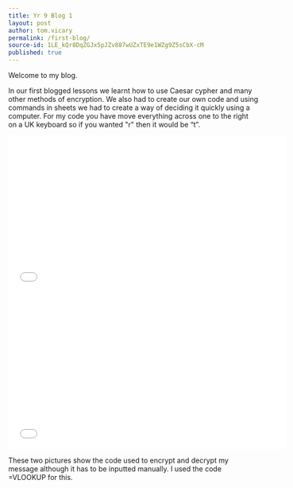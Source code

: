 ```yaml
---
title: Yr 9 Blog 1
layout: post
author: tom.vicary
permalink: /first-blog/
source-id: 1LE_kQr8DqZGJx5pJZv887wUZxTE9e1WZg9Z5sCbX-cM
published: true
---
```

Welcome to my blog.

In our first blogged lessons we learnt how to use Caesar cypher and many other methods of encryption. We also had to create our own code and using commands in sheets we had to create a way of deciding it quickly using a computer. For my code you have move everything across one to the right on a UK keyboard so if you wanted "r" then it would be “t”. 

<iframe width="560" height="315" src="[https://drive.google.com/a/challoners.org/file/d/0BzPd4k4yunm-dzYyUHg2SnBZdWs/view?usp=sharing](https://drive.google.com/a/challoners.org/file/d/0BzPd4k4yunm-dzYyUHg2SnBZdWs/view?usp=sharing)" frameborder="0" allowfullscreen></iframe> <iframe width="560" height="315" src="[https://drive.google.com/a/challoners.org/file/d/0BzPd4k4yunm-d2QydUhCNF85MGc/view?usp=sharing](https://drive.google.com/a/challoners.org/file/d/0BzPd4k4yunm-d2QydUhCNF85MGc/view?usp=sharing)" frameborder="0" allowfullscreen></iframe>

These two pictures show the code used to encrypt and decrypt my message although it has to be inputted manually. I used the code =VLOOKUP for this.


